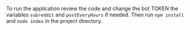 To run the application review the code and change the bot TOKEN the variables `subreddit` and `postEveryHours` if needed.
Then run `npm install` and `node index` in the project directory.
